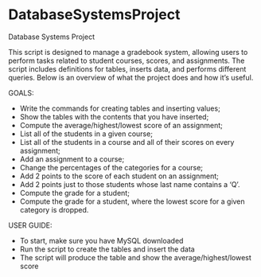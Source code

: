 # DatabaseSystemsProject
Database Systems Project


This script is designed to manage a gradebook system, allowing users to perform tasks related to student courses, scores, and assignments. The script includes definitions for tables, inserts data, and performs different queries. Below is an overview of what the project does and how it’s useful.

GOALS: 
- Write the commands for creating tables and inserting values;
- Show the tables with the contents that you have inserted;
- Compute the average/highest/lowest score of an assignment;
- List all of the students in a given course;
- List all of the students in a course and all of their scores on every assignment;
- Add an assignment to a course;
- Change the percentages of the categories for a course;
- Add 2 points to the score of each student on an assignment;
- Add 2 points just to those students whose last name contains a ‘Q’.
- Compute the grade for a student;
- Compute the grade for a student, where the lowest score for a given category is dropped.

USER GUIDE:
- To start, make sure you have MySQL downloaded
- Run the script to create the tables and insert the data
- The script will produce the table and show the average/highest/lowest score
